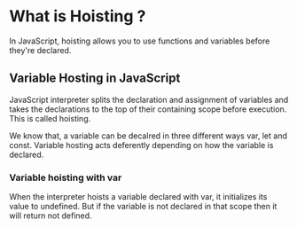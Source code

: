 # What is Hoisting ?

In JavaScript, hoisting allows you to use functions and variables before they're declared. 

## Variable Hosting in JavaScript

JavaScript interpreter splits the declaration and assignment of variables and takes the declarations to the top of their containing scope before execution. This is called hoisting.

We know that, a variable can be decalred in three different ways var, let and const. Variable hosting acts deferently depending on how the variable is declared. 

### Variable hoisting with var

When the interpreter hoists a variable declared with var, it initializes its value to undefined. But if the variable is not declared in that scope then it will return not defined.



